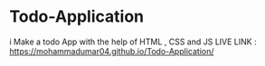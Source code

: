 # Todo-Application
i Make a todo App with the help of HTML , CSS and JS
LIVE LINK : https://mohammadumar04.github.io/Todo-Application/
